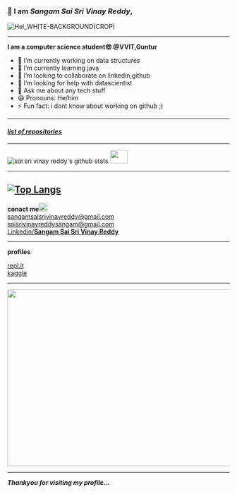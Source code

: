 ### 🤝 I am <i>Sangam Sai Sri Vinay Reddy</i>,
![Hel_WHITE-BACKGROUND(CROP)](https://user-images.githubusercontent.com/68855472/103367352-16950180-4a82-11eb-82f3-c709cc305c76.gif)

----------------------------------------------------------------
<b>I am a  computer science student😎 @VVIT,Guntur</b>
- 🔭 I’m currently working on data structures
- 🌱 I’m currently learning java
- 👯 I’m looking to collaborate on linkedin,github
- 🤔 I’m looking for help with datascientist
- 💬 Ask me about any tech stuff
- 😄 Pronouns: He/him
- ⚡ Fun fact: i dont know about working on github ;)
------------------------------------------------------------------------------------

<a href="https://github.com/sangamsaisrivinay?tab=repositories"><h4><i>list of repositories</i></h4></a>

------------------------------------------------------------------------------------
![sai sri vinay reddy's github stats](https://github-readme-stats.vercel.app/api?username=sangamsaisrivinay)
<img src="https://user-images.githubusercontent.com/68855472/103416407-a636cf00-4bac-11eb-9e95-9af860a6faab.gif" width="40" height="30">

-------------------------------------------------------------------------------------
[![Top Langs](https://github-readme-stats.vercel.app/api/top-langs/?username=sangamsaisrivinay)](https://github.com/sangamsaisrivinay/github-readme-stats)
------------------------------------------------------------------------------------
<div><b>conact me</b><img src="https://user-images.githubusercontent.com/68855472/103417057-2eb66f00-4baf-11eb-8e89-65a06c4f1dae.gif" width="20" height="20"></div>
<div><a href="mailto:saisrivinayreddysangam@gmail.com">sangamsaisrivinayreddy@gmail.com</a></div>
<div><a href="mailto:sangamsaisrivinayreddy@gmail.com">saisrivinayreddysangam@gmail.com</a></div>
<div><a href="https://www.linkedin.com/in/sangam-sai-sri-vinay-r-77490b190">Linkedin/<b>Sangam Sai Sri Vinay Reddy</b><a></div>

---------------------------------------------------------------
  <b>profiles</b>
<div><a href="https://repl.it/@SangamSai">repl.it</a></div>
<div><a href="https://www.kaggle.com/sangamsaisrivinay">kaggle</a></div>

------------------------------------------------------------------------------------
<img src="https://user-images.githubusercontent.com/68855472/103442705-b1f2c600-4c7e-11eb-86da-e43124a43426.gif" width="1920" height="400">

------------------------------------------------------------------------------------

<i><b>                                 Thankyou for visiting my profile...</b></i>
